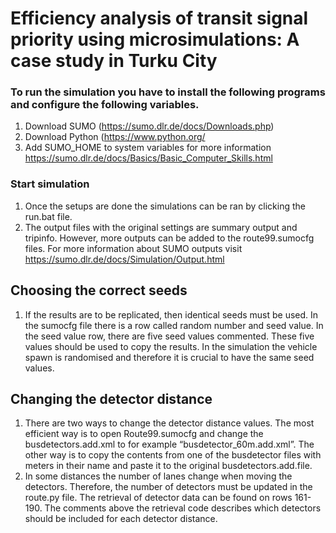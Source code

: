 # Efficiency analysis of transit signal priority using microsimulations: A case study in Turku City

### To run the simulation you have to install the following programs and configure the following variables. 
1.	Download SUMO (https://sumo.dlr.de/docs/Downloads.php)
2.	Download Python (https://www.python.org/	
3.	Add SUMO_HOME to system variables for more information https://sumo.dlr.de/docs/Basics/Basic_Computer_Skills.html

### Start simulation
1.	Once the setups are done the simulations can be ran by clicking the run.bat file. 
2.	The output files with the original settings are summary output and tripinfo. However, more outputs can be added to the route99.sumocfg files. For more information about SUMO outputs visit https://sumo.dlr.de/docs/Simulation/Output.html

## Choosing the correct seeds
1.	If the results are to be replicated, then identical seeds must be used. In the sumocfg file there is a row called random number and seed value. In the seed value row, there are five seed values commented. These five values should be used to copy the results. In the simulation the vehicle spawn is randomised and therefore it is crucial to have the same seed values. 

## Changing the detector distance 
1.	There are two ways to change the detector distance values. The most efficient way is to open Route99.sumocfg and change the busdetectors.add.xml to for example “busdetector_60m.add.xml”. The other way is to copy the contents from one of the busdetector files with meters in their name and paste it to the original busdetectors.add.file.
2.	In some distances the number of lanes change when moving the detectors. Therefore, the number of detectors must be updated in the route.py file. The retrieval of detector data can be found on rows 161-190. The comments above the retrieval code describes which detectors should be included for each detector distance. 
